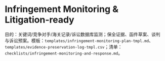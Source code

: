 # Infringement Monitoring & Litigation-ready

目的：关键词/竞争对手/海关记录/诉讼数据库监测；保全证据、函件草案、谈判与诉讼预案。模板：`templates/infringement-monitoring-plan-tmpl.md`、`templates/evidence-preservation-log-tmpl.csv`；清单：`checklists/infringement-monitoring-and-response.md`。
